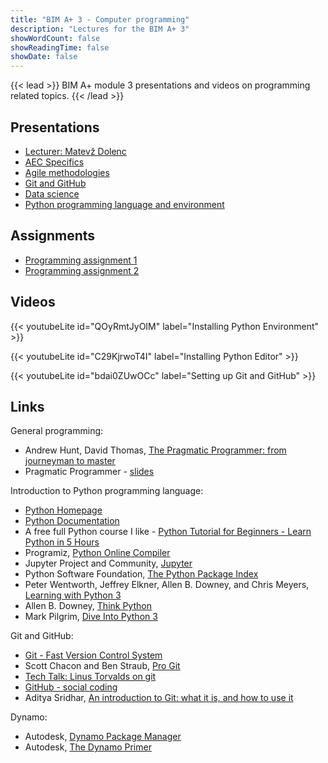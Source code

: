```yaml
---
title: "BIM A+ 3 - Computer programming"
description: "Lectures for the BIM A+ 3"
showWordCount: false
showReadingTime: false
showDate: false
---
```


{{< lead >}}
BIM A+ module 3 presentations and videos on programming related topics.
{{< /lead >}}

## Presentations

- [Lecturer: Matevž Dolenc](/bimaplus//BIM_A+3.2_Matevz_Dolenc.pdf)
- [AEC Specifics](/bimaplus/BIM_A+3.2_AEC_Specifics.pdf)
- [Agile methodologies](bimaplus/BIM_A+3.2_Agile_methodologies.pdf)
- [Git and GitHub](/bimaplus/BIM_A+3.2_Git_and_GitHub.pdf)
- [Data science](/bimaplus/BIM_A+3.2_Data_science.pdf)
- [Python programming language and environment](/bimaplus/BIM_A+3.2_Python.pdf)

## Assignments

- [Programming assignment 1](/bimaplus/BIM_A+3.2_Programming_assignments_-_01.pdf)
- [Programming assignment 2](/bimaplus/BIM_A+3.2_Programming_assignments_-_02.pdf)

## Videos

{{< youtubeLite id="QOyRmtJyOIM" label="Installing Python Environment" >}}

{{< youtubeLite id="C29KjrwoT4I" label="Installing Python Editor" >}}

{{< youtubeLite id="bdai0ZUwOCc" label="Setting up Git and GitHub" >}}

## Links

General programming:
- Andrew Hunt, David Thomas, [The Pragmatic Programmer: from journeyman to master](https://pragprog.com/titles/tpp20/the-pragmatic-programmer-20th-anniversary-edition/)
- Pragmatic Programmer - [slides](https://www.slideshare.net/slideshow/embed_code/key/84h1LCyv0B8E7c)

Introduction to Python programming language:
- [Python Homepage](https://www.python.org)
- [Python Documentation](https://docs.python.org/3/)
- A free full Python course I like - [Python Tutorial for Beginners - Learn Python in 5 Hours](https://www.youtube.com/watch?v=t8pPdKYpowI)
- Programiz, [Python Online Compiler](https://www.programiz.com/python-programming/online-compiler/) 
- Jupyter Project and Community, [Jupyter](https://jupyter.org/try)
- Python Software Foundation, [The Python Package Index](https://pypi.org)
- Peter Wentworth, Jeffrey Elkner, Allen B. Downey, and Chris Meyers, [Learning with Python 3](http://www.openbookproject.net/thinkcs/python/english3e/)
- Allen B. Downey, [Think Python](https://greenteapress.com/wp/think-python-2e/)
- Mark Pilgrim, [Dive Into Python 3](https://diveintopython3.net)

Git and GitHub:
- [Git - Fast Version Control System](http://git-scm.com/)
- Scott Chacon and Ben Straub, [Pro Git](https://git-scm.com/book/en/v2)
- [Tech Talk: Linus Torvalds on git](http://www.youtube.com/watch?v=4XpnKHJAok8)
- [GitHub - social coding](https://github.com/)
- Aditya Sridhar, [An introduction to Git: what it is, and how to use it](https://www.freecodecamp.org/news/what-is-git-and-how-to-use-it-c341b049ae61/)

Dynamo:
- Autodesk, [Dynamo Package Manager](https://dynamopackages.com)
- Autodesk, [The Dynamo Primer](https://primer.dynamobim.org/index.html)
